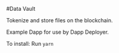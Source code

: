 #Data Vault

Tokenize and store files on the blockchain.

Example Dapp for use by Dapp Deployer.

To install:
Run `yarn`


